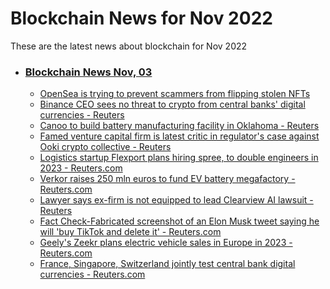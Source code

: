 # Blockchain News for Nov 2022
These are the latest news about blockchain for Nov 2022
- ### [Blockchain News Nov, 03](./03)
    - [OpenSea is trying to prevent scammers from flipping stolen NFTs](https://www.theverge.com/2022/11/2/23436943/opensea-stolen-nft-scams-resale-block) 
    - [Binance CEO sees no threat to crypto from central banks' digital currencies - Reuters](https://www.reuters.com/technology/binance-ceo-sees-no-threat-crypto-central-banks-digital-currencies-2022-11-02/) 
    - [Canoo to build battery manufacturing facility in Oklahoma - Reuters](https://www.reuters.com/business/autos-transportation/canoo-build-battery-manufacturing-facility-oklahoma-2022-11-02/) 
    - [Famed venture capital firm is latest critic in regulator's case against Ooki crypto collective - Reuters](https://www.reuters.com/legal/transactional/famed-venture-capital-firm-is-latest-critic-regulators-case-against-ooki-crypto-2022-11-02/) 
    - [Logistics startup Flexport plans hiring spree, to double engineers in 2023 - Reuters.com](https://www.reuters.com/business/logistics-startup-flexport-plans-hiring-spree-double-engineers-2023-2022-11-02/) 
    - [Verkor raises 250 mln euros to fund EV battery megafactory - Reuters.com](https://www.reuters.com/business/autos-transportation/verkor-raises-250-mln-euros-fund-ev-battery-megafactory-2022-11-02/) 
    - [Lawyer says ex-firm is not equipped to lead Clearview AI lawsuit - Reuters](https://www.reuters.com/legal/litigation/lawyer-says-ex-firm-is-not-equipped-lead-clearview-ai-lawsuit-2022-11-02/) 
    - [Fact Check-Fabricated screenshot of an Elon Musk tweet saying he will 'buy TikTok and delete it' - Reuters.com](https://www.reuters.com/article/factcheck-elon-musk-tiktok-twitter-idUSL1N31Y2B3) 
    - [Geely's Zeekr plans electric vehicle sales in Europe in 2023 - Reuters.com](https://www.reuters.com/technology/geelys-zeekr-plans-electric-vehicle-sales-europe-2023-2022-11-02/) 
    - [France, Singapore, Switzerland jointly test central bank digital currencies - Reuters.com](https://www.reuters.com/technology/france-singapore-switzerland-jointly-test-central-bank-digital-currencies-2022-11-02/) 
